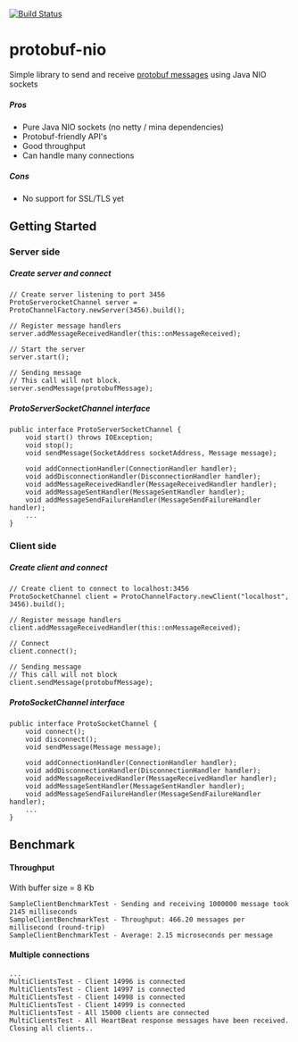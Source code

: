 [![Build Status](https://travis-ci.org/quantranuk/protobuf-nio.svg?branch=master)](https://travis-ci.org/quantranuk/protobuf-nio)
# protobuf-nio
Simple library to send and receive [protobuf messages](https://developers.google.com/protocol-buffers/) using Java NIO sockets

##### Pros
- Pure Java NIO sockets (no netty / mina dependencies)
- Protobuf-friendly API's
- Good throughput
- Can handle many connections

##### Cons
- No support for SSL/TLS yet

## Getting Started

### Server side
##### Create server and connect
```
// Create server listening to port 3456
ProtoServerocketChannel server = ProtoChannelFactory.newServer(3456).build();
 
// Register message handlers
server.addMessageReceivedHandler(this::onMessageReceived);
 
// Start the server
server.start();
 
// Sending message
// This call will not block.
server.sendMessage(protobufMessage);
```

##### ProtoServerSocketChannel interface
```
public interface ProtoServerSocketChannel { 
    void start() throws IOException;
    void stop();
    void sendMessage(SocketAddress socketAddress, Message message);
 
    void addConnectionHandler(ConnectionHandler handler);
    void addDisconnectionHandler(DisconnectionHandler handler);
    void addMessageReceivedHandler(MessageReceivedHandler handler);
    void addMessageSentHandler(MessageSentHandler handler);
    void addMessageSendFailureHandler(MessageSendFailureHandler handler);
    ...
}
```

### Client side
##### Create client and connect
```
// Create client to connect to localhost:3456
ProtoSocketChannel client = ProtoChannelFactory.newClient("localhost", 3456).build();
 
// Register message handlers
client.addMessageReceivedHandler(this::onMessageReceived);
 
// Connect
client.connect();
 
// Sending message
// This call will not block
client.sendMessage(protobufMessage);
```

##### ProtoSocketChannel interface
```
public interface ProtoSocketChannel { 
    void connect();
    void disconnect();
    void sendMessage(Message message);
 
    void addConnectionHandler(ConnectionHandler handler);
    void addDisconnectionHandler(DisconnectionHandler handler);
    void addMessageReceivedHandler(MessageReceivedHandler handler);
    void addMessageSentHandler(MessageSentHandler handler);
    void addMessageSendFailureHandler(MessageSendFailureHandler handler);
    ...
}
```

## Benchmark
#### Throughput
With buffer size = 8 Kb
```
SampleClientBenchmarkTest - Sending and receiving 1000000 message took 2145 milliseconds
SampleClientBenchmarkTest - Throughput: 466.20 messages per millisecond (round-trip)
SampleClientBenchmarkTest - Average: 2.15 microseconds per message
```
#### Multiple connections
```
...
MultiClientsTest - Client 14996 is connected
MultiClientsTest - Client 14997 is connected
MultiClientsTest - Client 14998 is connected
MultiClientsTest - Client 14999 is connected
MultiClientsTest - All 15000 clients are connected
MultiClientsTest - All HeartBeat response messages have been received. Closing all clients..
```